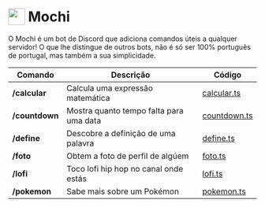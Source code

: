 # <img src="https://i.imgur.com/N74BwjO.png" style="height: 1.2em; vertical-align: -20%;"> Mochi

O Mochi é um bot de Discord que adiciona comandos úteis a qualquer servidor! O que lhe distingue de outros bots, não é só ser 100% português de portugal, mas também a sua simplicidade.

|Comando|Descrição|Código|
|-|-|-|
|**/calcular**|Calcula uma expressão matemática|[calcular.ts](https://github.com/bernzrdo/mochi/blob/main/commands/calcular.ts)
|**/countdown**|Mostra quanto tempo falta para uma data|[countdown.ts](https://github.com/bernzrdo/mochi/blob/main/commands/countdown.ts)
|**/define**|Descobre a definição de uma palavra|[define.ts](https://github.com/bernzrdo/mochi/blob/main/commands/define.ts)
|**/foto**|Obtem a foto de perfil de algúem|[foto.ts](https://github.com/bernzrdo/mochi/blob/main/commands/foto.ts)
|**/lofi**|Toco lofi hip hop no canal onde estás|[lofi.ts](https://github.com/bernzrdo/mochi/blob/main/commands/lofi.ts)
|**/pokemon**|Sabe mais sobre um Pokémon|[pokemon.ts](https://github.com/bernzrdo/mochi/blob/main/commands/pokemon.ts)